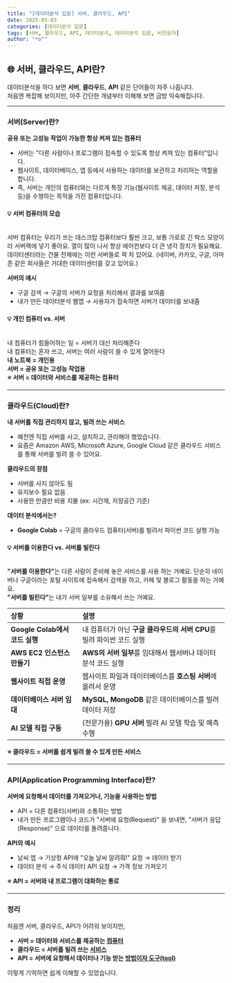 ```yaml
---
title: "[데이터분석 입문] 서버, 클라우드, API"
date: 2025-05-03
categories: [데이터분석 입문]
tags: [서버, 클라우드, API, 데이터분석, 데이터분석 입문, 비전공자]
author: "*o^"
---
```


## 🌐 서버, 클라우드, API란? 

데이터분석을 하다 보면 **서버**, **클라우드**, **API** 같은 단어들이 자주 나옵니다.  
처음엔 복잡해 보이지만, 아주 간단한 개념부터 이해해 보면 금방 익숙해집니다.

---

### 서버(Server)란?
<span class="text-blue"><strong>공유 또는 고성능 작업이 가능한 항상 켜져 있는 컴퓨터</strong></span>

- 서버는 "다른 사람이나 프로그램이 접속할 수 있도록 항상 켜져 있는 컴퓨터"입니다.
- 웹사이트, 데이터베이스, 앱 등에서 사용하는 데이터를 보관하고 처리하는 역할을 합니다.
- 즉, 서버는 개인의 컴퓨터와는 다르게 특정 기능(웹사이트 제공, 데이터 저장, 분석 등)을 수행하는 목적을 가진 컴퓨터입니다.

<div class="green-tip">
<h4>💡 서버 컴퓨터의 모습</h4>
<br>
서버 컴퓨터는 우리가 쓰는 데스크탑 컴퓨터보다 훨씬 크고, 보통 가로로 긴 박스 모양이라 서버랙에 넣기 좋아요. 열이 많이 나서 항상 에어컨보다 더 큰 냉각 장치가 필요해요. 데이터센터라는 건물 전체에는 이런 서버들로 꽉 차 있어요. (네이버, 카카오, 구글, 아마존 같은 회사들은 거대한 데이터센터를 갖고 있어요.)
</div>

**서버의 예시**  
- 구글 검색 → 구글의 서버가 요청을 처리해서 결과를 보여줌
- 내가 만든 데이터분석 웹앱 → 사용자가 접속하면 서버가 데이터를 보내줌

<div class="memo-box">
<h4>💡 개인 컴퓨터 vs. 서버</h4>
<br>
내 컴퓨터가 힘들어하는 일 = 서버가 대신 처리해준다<br>
내 컴퓨터는 혼자 쓰고, 서버는 여러 사람이 쓸 수 있게 열어둔다<br>
<span class="text-red"><strong>내 노트북 = 개인용<br>
서버 = 공유 또는 고성능 작업용</strong></span>
</div>

<span class="highlight-yellow">
<strong>⭐ 서버 = 데이터와 서비스를 제공하는 컴퓨터</strong>
</span>

---

### 클라우드(Cloud)란?

<span class="text-blue"><strong>내 서버를 직접 관리하지 않고, 빌려 쓰는 서비스</strong></span>

- 예전엔 직접 서버를 사고, 설치하고, 관리해야 했었습니다.
- 요즘은 Amazon AWS, Microsoft Azure, Google Cloud 같은 클라우드 서비스를 통해 서버를 빌려 쓸 수 있어요.

**클라우드의 장점**  
- 서버를 사지 않아도 됨  
- 유지보수 필요 없음  
- 사용한 만큼만 비용 지불 (ex: 시간제, 저장공간 기준)

**데이터 분석에서는?**  
- **Google Colab** = 구글의 클라우드 컴퓨터(서버)를 빌려서 파이썬 코드 실행 가능

<div class="green-tip">
<h4>💡 서버를 이용한다 vs. 서버를 빌린다</h4>
<br>
<strong>"서버를 이용한다"</strong>는 다른 사람이 준비해 놓은 서비스를 사용 하는 거예요. 단순히 네이버나 구글이라는 포털 사이트에 접속해서 검색을 하고, 카페 및 블로그 활동을 하는 거예요.<br>
<strong>"서버를 빌린다"</strong>는 내가 서버 일부를 소유해서 쓰는 거예요. 
</div>

| 상황 | 설명 |
| :-- | :-- |
| **Google Colab에서 코드 실행** | 내 컴퓨터가 아닌 **구글 클라우드의 서버 CPU**를 빌려 파이썬 코드 실행 |
| **AWS EC2 인스턴스 만들기** | **AWS의 서버 일부**를 임대해서 웹서버나 데이터 분석 코드 실행 |
| **웹사이트 직접 운영** | 웹사이트 파일과 데이터베이스를 **호스팅 서버**에 올려서 운영 |
| **데이터베이스 서버 임대** | **MySQL, MongoDB** 같은 데이터베이스를 빌려 데이터 저장 |
| **AI 모델 직접 구동** | (전문가용) **GPU 서버** 빌려 AI 모델 학습 및 예측 수행 |

<span class="highlight-yellow">
<strong>⭐ 클라우드 = 서버를 쉽게 빌려 쓸 수 있게 만든 서비스</strong>
</span>

---

### API(Application Programming Interface)란?

<span class="text-blue"><strong>서버에 요청해서 데이터를 가져오거나, 기능을 사용하는 방법</strong></span>

- API = 다른 컴퓨터(서버)와 소통하는 방법
- 내가 만든 프로그램이나 코드가 "서버에 요청(Request)" 을 보내면, "서버가 응답(Response)" 으로 데이터를 돌려줍니다.

**API의 예시**  
- 날씨 앱 → 기상청 API에 "오늘 날씨 알려줘!" 요청 → 데이터 받기  
- 데이터 분석 → 주식 데이터 API 요청 → 가격 정보 가져오기

<span class="highlight-yellow">
<strong>⭐ API = 서버와 내 프로그램이 대화하는 통로</strong>
</span>

---

### 정리

처음엔 서버, 클라우드, API가 어려워 보이지만,  

- **서버 = 데이터와 서비스를 제공하는 <u>컴퓨터</u>**  
- **클라우드 = 서버를 빌려 쓰는 <u>서비스</u>**  
- **API = 서버에 요청해서 데이터나 기능 받는 <u>방법이자 도구(tool)</u>**  

이렇게 기억하면 쉽게 이해할 수 있었습니다.



